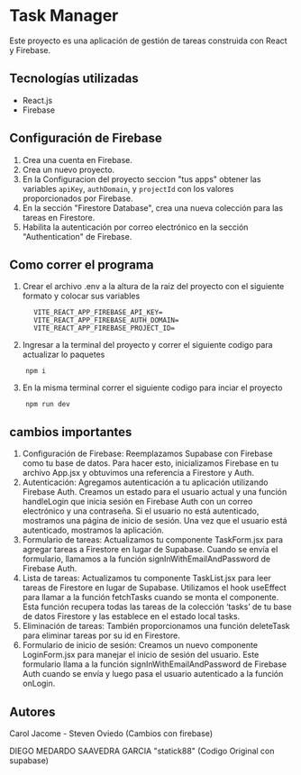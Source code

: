 # Task Manager

Este proyecto es una aplicación de gestión de tareas construida con React y Firebase.

## Tecnologías utilizadas

- React.js
- Firebase

## Configuración de Firebase

1. Crea una cuenta en Firebase.
2. Crea un nuevo proyecto.
3. En la Configuracion del proyecto seccion "tus apps" obtener las variables `apiKey`, `authDomain`, y `projectId` con los valores proporcionados por Firebase.
4. En la sección "Firestore Database", crea una nueva colección para las tareas en Firestore.
5. Habilita la autenticación por correo electrónico en la sección "Authentication" de Firebase.

## Como correr el programa

1. Crear el archivo .env a la altura de la raiz del proyecto con el siguiente formato y colocar sus variables
```
      VITE_REACT_APP_FIREBASE_API_KEY=
      VITE_REACT_APP_FIREBASE_AUTH_DOMAIN=
      VITE_REACT_APP_FIREBASE_PROJECT_ID=
```	
      
2. Ingresar a la terminal del proyecto y correr el siguiente codigo para actualizar lo paquetes
```
    npm i
```

3. En la misma terminal correr el siguiente codigo para inciar el proyecto
```
    npm run dev
```

## cambios importantes

1. Configuración de Firebase: Reemplazamos Supabase con Firebase como tu base de datos. Para hacer esto, inicializamos Firebase en tu archivo App.jsx y obtuvimos una referencia a Firestore y Auth.
2. Autenticación: Agregamos autenticación a tu aplicación utilizando Firebase Auth. Creamos un estado para el usuario actual y una función handleLogin que inicia sesión en Firebase Auth con un correo electrónico y una contraseña. Si el usuario no está autenticado, mostramos una página de inicio de sesión. Una vez que el usuario está autenticado, mostramos la aplicación.
3. Formulario de tareas: Actualizamos tu componente TaskForm.jsx para agregar tareas a Firestore en lugar de Supabase. Cuando se envía el formulario, llamamos a la función signInWithEmailAndPassword de Firebase Auth.
4. Lista de tareas: Actualizamos tu componente TaskList.jsx para leer tareas de Firestore en lugar de Supabase. Utilizamos el hook useEffect para llamar a la función fetchTasks cuando se monta el componente. Esta función recupera todas las tareas de la colección ‘tasks’ de tu base de datos Firestore y las establece en el estado local tasks.
5. Eliminación de tareas: También proporcionamos una función deleteTask para eliminar tareas por su id en Firestore.
6. Formulario de inicio de sesión: Creamos un nuevo componente LoginForm.jsx para manejar el inicio de sesión del usuario. Este formulario llama a la función signInWithEmailAndPassword de Firebase Auth cuando se envía y luego pasa el usuario autenticado a la función onLogin.

## Autores

Carol Jacome - Steven Oviedo (Cambios con firebase)

DIEGO MEDARDO SAAVEDRA GARCIA "statick88" (Codigo Original con supabase)
